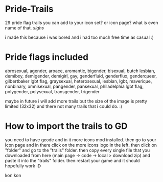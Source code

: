 # Pride-Trails
29 pride flag trails you can add to your icon set? or icon page? what is even name of that. *sighs*

i made this because i was bored and i had too much free time as casual :)

# Pride flags included
abrosexual, agender, aroace, aromantic, bigender, bisexual, butch lesbian, demiboy, demigender, demigirl, gay, genderfluid, genderflux, genderqueer, gilbertbaker lgbt flag, graysexual, heterosexual, lesbian, lgbt, maverique, nonbinary, omnisexual, pangender, pansexual, philadelphia lgbt flag, polygender, polysexual, transgender, trigender

maybe in future i will add more trails but the size of the image is pretty limited (32x32) and there not many trails that i could do. :)

# How to import the trails to GD
you need to have geode and in it more icons mod installed. then go to your icon page and in there click on the more icons logo in the left. then click on "folder" and go to the "trails" folder. then copy every single file that you downloaded from here (main page -> code -> local > download zip) and paste it into the "trails" folder. then restart your game and it should hopefully work :D

kon kon 
